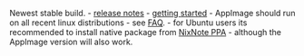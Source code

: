 Newest stable build. - [release notes](https://github.com/robert7/nixnote2/wiki/Release-notes-v2.1) - [getting started](https://github.com/robert7/nixnote2/wiki/Getting-started) - AppImage should run on all recent linux distributions - see [FAQ](https://github.com/robert7/nixnote2/wiki/FAQ). - for Ubuntu users its recommended to install native package from [NixNote PPA](https://github.com/robert7/nixnote2/wiki/NixNote-PPA) - although the AppImage version will also work.
